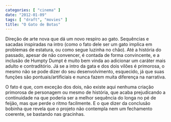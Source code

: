 ```yaml
---
categories: [ "cinema" ]
date: "2012-01-09"
tags: [ "draft", "movies" ]
title: "O Gato de Botas"
---
```

Direção de arte nova que dá um novo respiro ao gato. Sequências e
sacadas inspiradas na intro (como o fato dele ser um gato implica em
problemas de estatura, ou como segue luzinha no chão). Até a história
do passado, apesar de não convencer, é contada de forma convincente,
e a inclusão de Humpty Dumpt é muito bem vinda ao adicionar um caráter
mais adulto e contraditório. Já se a intro da gata e dos dois vilões é
primorosa, o mesmo não se pode dizer do seu desenvolvimento, esquecido,
já que suas funções são pontuais/artificiais e nunca fazem muita
diferença na narrativa.

O fato é que, com exceção dos dois, não existe aqui nenhuma criação
primorosa de personagem ou mesmo de história, que acaba prejudicando a
continuidade na que poderia ser a melhor sequência do longa no pé de
feijão, mas que perde o ritmo facilmente. E o que dizer da conclusão
bobinha que revela que o projeto não contempla nem um fechamento
coerente, se bastando nas gracinhas.

